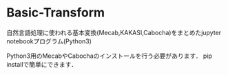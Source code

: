 # Basic-Transform
自然言語処理に使われる基本変換(Mecab,KAKASI,Cabocha)をまとめたjupyter notebookプログラム(Python3)

Python3用のMecabやCabochaのインストールを行う必要があります．
pip installで簡単にできます．
